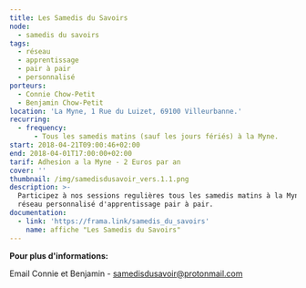 ```yaml
---
title: Les Samedis du Savoirs
node:
  - samedis du savoirs
tags:
  - réseau
  - apprentissage
  - pair à pair
  - personnalisé
porteurs:
  - Connie Chow-Petit
  - Benjamin Chow-Petit
location: 'La Myne, 1 Rue du Luizet, 69100 Villeurbanne.'
recurring:
  - frequency:
      - Tous les samedis matins (sauf les jours fériés) à la Myne.
start: 2018-04-21T09:00:46+02:00
end: 2018-04-01T17:00:00+02:00
tarif: Adhesion a la Myne - 2 Euros par an
cover: ''
thumbnail: /img/samedisdusavoir_vers.1.1.png
description: >-
  Participez à nos sessions regulières tous les samedis matins à la Myne ! Un
  réseau personnalisé d'apprentissage pair à pair.
documentation:
  - link: 'https://frama.link/samedis_du_savoirs'
    name: affiche "Les Samedis du Savoirs"
---
```

**Pour plus d'informations:**

Email Connie et Benjamin - samedisdusavoir@protonmail.com
